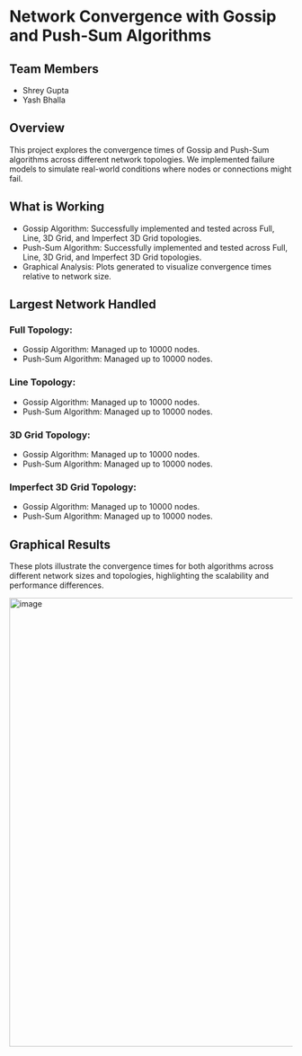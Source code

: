 # Network Convergence with Gossip and Push-Sum Algorithms

## Team Members
- Shrey Gupta
- Yash Bhalla

## Overview
This project explores the convergence times of Gossip and Push-Sum algorithms across different network topologies. We implemented failure models to simulate real-world conditions where nodes or connections might fail.

## What is Working
- Gossip Algorithm: Successfully implemented and tested across Full, Line, 3D Grid, and Imperfect 3D Grid topologies.
- Push-Sum Algorithm: Successfully implemented and tested across Full, Line, 3D Grid, and Imperfect 3D Grid topologies.
- Graphical Analysis: Plots generated to visualize convergence times relative to network size.

## Largest Network Handled
### Full Topology:
- Gossip Algorithm: Managed up to 10000 nodes.
- Push-Sum Algorithm: Managed up to 10000 nodes.
### Line Topology:
- Gossip Algorithm: Managed up to 10000 nodes.
- Push-Sum Algorithm: Managed up to 10000 nodes.
### 3D Grid Topology:
- Gossip Algorithm: Managed up to 10000 nodes.
- Push-Sum Algorithm: Managed up to 10000 nodes.
### Imperfect 3D Grid Topology:
- Gossip Algorithm: Managed up to 10000 nodes.
- Push-Sum Algorithm: Managed up to 10000 nodes.

## Graphical Results
These plots illustrate the convergence times for both algorithms across different network sizes and topologies, highlighting the scalability and performance differences.

<img width="799" alt="image" src="https://github.com/user-attachments/assets/d9732126-1580-4dd4-a7ed-569caf84f4d4">
